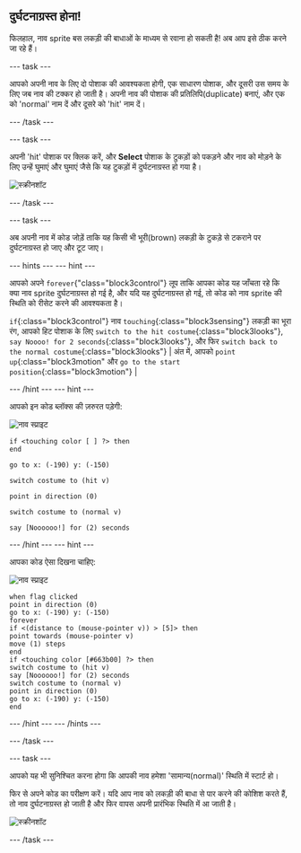 ## दुर्घटनाग्रस्त होना!

फिलहाल, नाव sprite बस लकड़ी की बाधाओं के माध्यम से रवाना हो सकती है! अब आप इसे ठीक करने जा रहे हैं।

\--- task \---

आपको अपनी नाव के लिए दो पोशाक की आवश्यकता होगी, एक साधारण पोशाक, और दूसरी उस समय के लिए जब नाव की टक्कर हो जाती है। अपनी नाव की पोशाक की प्रतिलिपि(duplicate) बनाएं, और एक को 'normal' नाम दें और दूसरे को 'hit' नाम दें।

\--- /task \---

\--- task \---

अपनी 'hit' पोशाक पर क्लिक करें, और **Select** पोशाक के टुकड़ों को पकड़ने और नाव को मोड़ने के लिए उन्हें घुमाएं और घुमाएं जैसे कि यह टुकड़ों में दुर्घटनाग्रस्त हो गया है।

![स्क्रीनशॉट](images/boat-hit-costume-annotated.png)

\--- /task \---

\--- task \---

अब अपनी नाव में कोड जोड़ें ताकि यह किसी भी भूरी(brown) लकड़ी के टुकड़े से टकराने पर दुर्घटनाग्रस्त हो जाए और टूट जाए।

\--- hints \--- \--- hint \---

आपको अपने `forever`{"class="block3control"} लूप ताकि आपका कोड यह जाँचता रहे कि क्या नाव sprite दुर्घटनाग्रस्त हो गई है, और यदि यह दुर्घटनाग्रस्त हो गई, तो कोड को नाव sprite की स्थिति को रीसेट करने की आवश्यकता है।

`if`{:class="block3control"} नाव `touching`{:class="block3sensing"} लकड़ी का भूरा रंग, आपको हिट पोशाक के लिए `switch to the hit costume`{:class="block3looks"}, `say Noooo! for 2 seconds`{:class="block3looks"}, और फिर `switch back to the normal costume`{:class="block3looks"} | अंत में, आपको `point up`{:class="block3motion" और `go to the start position`{:class="block3motion"} |

\--- /hint \--- \--- hint \---

आपको इन कोड ब्लॉक्स की ज़रुरत पड़ेगी:

![नाव स्प्राइट](images/boat_resize.png)

```blocks3
if <touching color [ ] ?> then
end

go to x: (-190) y: (-150)

switch costume to (hit v)

point in direction (0)

switch costume to (normal v)

say [Noooooo!] for (2) seconds
```

\--- /hint \--- \--- hint \---

आपका कोड ऐसा दिखना चाहिए:

![नाव स्प्राइट](images/boat_resize.png)

```blocks3
when flag clicked
point in direction (0)
go to x: (-190) y: (-150)
forever
if <(distance to (mouse-pointer v)) > [5]> then
point towards (mouse-pointer v)
move (1) steps
end
if <touching color [#663b00] ?> then
switch costume to (hit v)
say [Noooooo!] for (2) seconds
switch costume to (normal v)
point in direction (0)
go to x: (-190) y: (-150)
end
```

\--- /hint \--- \--- /hints \---

\--- /task \---

\--- task \---

आपको यह भी सुनिश्चित करना होगा कि आपकी नाव हमेशा 'सामान्य(normal)' स्थिति में स्टार्ट हो।

फिर से अपने कोड का परीक्षण करें। यदि आप नाव को लकड़ी की बाधा से पार करने की कोशिश करते हैं, तो नाव दुर्घटनाग्रस्त हो जाती है और फिर वापस अपनी प्रारंभिक स्थिति में आ जाती है।

![स्क्रीनशॉट](images/boat-crash.png)

\--- /task \---